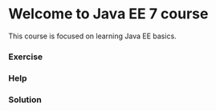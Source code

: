 # Welcome to Java EE 7 course

This course is focused on learning Java EE basics.

### Exercise

### Help

### Solution

